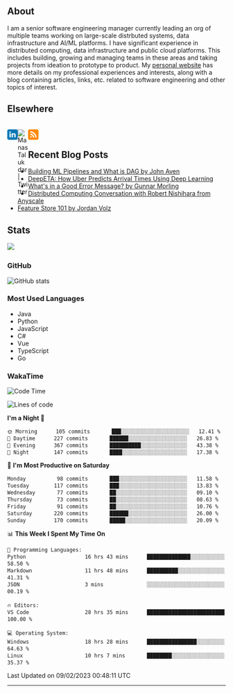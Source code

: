 ## About

I am a senior software engineering manager currently leading an org of multiple teams working on large-scale distrbuted systems, data infrastructure and AI/ML platforms. I have significant experience in distributed computing, data infrastructure and public cloud platforms. This includes building, growing and managing teams in these areas and taking projects from ideation to prototype to product. My [personal website](https://manastalukdar.github.io/) has more details on my professional experiences and interests, along with a blog containing articles, links, etc. related to software engineering and other topics of interest.

## Elsewhere

</br>

<a href="https://www.linkedin.com/in/manastalukdar" target="_blank">
  <img align="left" alt="Manas Talukdar | Linkedin" width="24px" src="https://raw.githubusercontent.com/edent/SuperTinyIcons/master/images/svg/linkedin.svg" />
</a>
<a href="https://www.twitter.com/manastalukdar" target="_blank">
  <img align="left" alt="Manas Talukdar | Twitter" width="24px" src="https://github.com/TheDudeThatCode/TheDudeThatCode/blob/master/Assets/Twitter.svg" />
</a>
<a href="https://manastalukdar.github.io/" target="_blank">
  <img align="left" alt="Manas Talukdar | Website" width="24px" src="https://github.com/edent/SuperTinyIcons/blob/master/images/svg/rss.svg" />
</a>

</br>

## Recent Blog Posts

<!-- BLOG:START -->
- [Building ML Pipelines and What is DAG by John Aven](https://manastalukdar.github.io/blog/2022/03/21/building-ml-pipelines-dag/)
- [DeepETA: How Uber Predicts Arrival Times Using Deep Learning](https://manastalukdar.github.io/blog/2022/03/21/deepeta-uber-predicts-arrival-times-deep-learning/)
- [What&#39;s in a Good Error Message? by Gunnar Morling](https://manastalukdar.github.io/blog/2022/02/11/good-error-message-gunnar-morling/)
- [Distributed Computing Conversation with Robert Nishihara from Anyscale](https://manastalukdar.github.io/blog/2022/01/24/distributed-computing-conversation-robert-nishihara-anyscale/)
- [Feature Store 101 by Jordan Volz](https://manastalukdar.github.io/blog/2022/01/22/feature-store-101-jordan-volz/)
<!-- BLOG:END -->

## Stats

![](https://komarev.com/ghpvc/?username=manastalukdar)

### GitHub

![GitHub stats](https://github-readme-stats.vercel.app/api?username=manastalukdar&show_icons=true&hide_border=true&hide_rank=true&hide_title=true&icon_color=79ff97&text_color=cecac3&bg_color=4d4b4b)

### Most Used Languages

- Java
- Python
- JavaScript
- C#
- Vue
- TypeScript
- Go

<!--
![Top Langs](https://github-readme-stats.vercel.app/api/top-langs/?username=manastalukdar&layout=compact&hide_border=true&hide_title=true&icon_color=79ff97&text_color=cecac3&bg_color=4d4b4b)
-->

### WakaTime

<!--START_SECTION:waka-->
![Code Time](http://img.shields.io/badge/Code%20Time-3%2C299%20hrs%2056%20mins-blue)

![Lines of code](https://img.shields.io/badge/From%20Hello%20World%20I%27ve%20Written-43%20Thousand%20lines%20of%20code-blue)

**I'm a Night 🦉** 

```text
🌞 Morning      105 commits       ███░░░░░░░░░░░░░░░░░░░░░░   12.41 % 
🌆 Daytime      227 commits       ██████░░░░░░░░░░░░░░░░░░░   26.83 % 
🌃 Evening      367 commits       ██████████░░░░░░░░░░░░░░░   43.38 % 
🌙 Night        147 commits       ████░░░░░░░░░░░░░░░░░░░░░   17.38 % 

```
📅 **I'm Most Productive on Saturday** 

```text
Monday          98 commits       ███░░░░░░░░░░░░░░░░░░░░░░   11.58 % 
Tuesday        117 commits       ███░░░░░░░░░░░░░░░░░░░░░░   13.83 % 
Wednesday       77 commits       ██░░░░░░░░░░░░░░░░░░░░░░░   09.10 % 
Thursday        73 commits       ██░░░░░░░░░░░░░░░░░░░░░░░   08.63 % 
Friday          91 commits       ██░░░░░░░░░░░░░░░░░░░░░░░   10.76 % 
Saturday       220 commits       ██████░░░░░░░░░░░░░░░░░░░   26.00 % 
Sunday         170 commits       █████░░░░░░░░░░░░░░░░░░░░   20.09 % 

```


📊 **This Week I Spent My Time On** 

```text
💬 Programming Languages: 
Python                   16 hrs 43 mins      ██████████████░░░░░░░░░░░   58.50 % 
Markdown                 11 hrs 48 mins      ██████████░░░░░░░░░░░░░░░   41.31 % 
JSON                     3 mins              ░░░░░░░░░░░░░░░░░░░░░░░░░   00.19 % 

🔥 Editors: 
VS Code                  28 hrs 35 mins      █████████████████████████   100.00 % 

💻 Operating System: 
Windows                  18 hrs 28 mins      ████████████████░░░░░░░░░   64.63 % 
Linux                    10 hrs 7 mins       ████████░░░░░░░░░░░░░░░░░   35.37 % 

```


 Last Updated on 09/02/2023 00:48:11 UTC
<!--END_SECTION:waka-->

---

<!--

**manastalukdar/manastalukdar** is a ✨ _special_ ✨ repository because its `README.md` (this file) appears on your GitHub profile.

Here are some ideas to get you started:

- 🔭 I’m currently working on ...
- 🌱 I’m currently learning ...
- 👯 I’m looking to collaborate on ...
- 🤔 I’m looking for help with ...
- 💬 Ask me about ...
- 📫 How to reach me: ...
- 😄 Pronouns: ...
- ⚡ Fun fact: ...
-->

